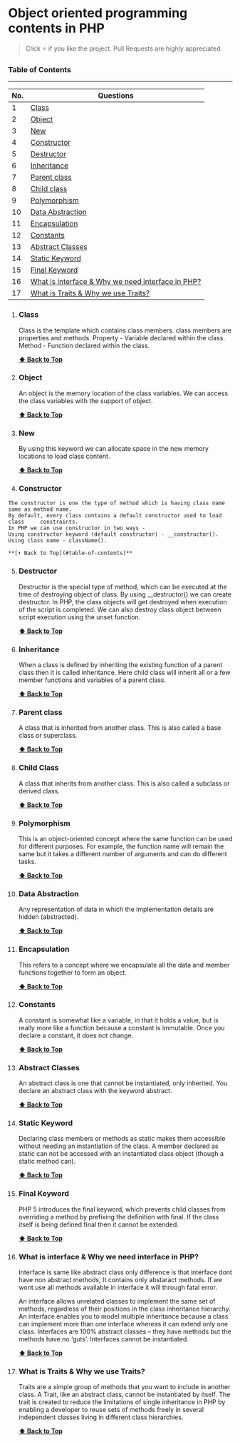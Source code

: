 # Object oriented programming contents in PHP

> Click :star: if you like the project. Pull Requests are highly appreciated.

### Table of Contents
-------------------------------------------------------------------
| No. | Questions |
|---- | ---------
|1  | [Class](#class) |
|2  | [Object](#object) |
|3  | [New](#git-staging-files)|
|4  | [Constructor](#constructor)|
|5  | [Destructor](#destructor)|
|6  | [Inheritance](#Inheritance)|
|7  | [Parent class](#parent-class) |
|8  | [Child class](#child-class) |
|9  | [Polymorphism](#polymorphism)|
|10  | [Data Abstraction](#data-abstraction)|
|11  | [Encapsulation](#encapsulation)|
|12  | [Constants](#constants)|
|13  | [Abstract Classes](#abstract-classes)|
|14  | [Static Keyword](#static-keyword)|
|15  | [Final Keyword](#final-keyword)|
|16  | [What is interface & Why we need interface in PHP?](#what-is-interface--why-we-need-interface-in-php)|
|17  | [What is Traits & Why we use Traits?](#what-is-traits--why-we-use-traits)|


1.  ### Class
    Class is the template which contains class members. class members are properties and methods.
    Property - Variable declared within the class.
    Method - Function declared within the class.
    
    **[⬆ Back to Top](#table-of-contents)**

2.  ### Object
    An object is the memory location of the class variables. We can access the class variables with the support of object.
    
    **[⬆ Back to Top](#table-of-contents)**

3.  ### New
    By using this keyword we can allocate space in the new memory locations to load class content.
    
    **[⬆ Back to Top](#table-of-contents)**

4.   ### Constructor
    The constructor is one the type of method which is having class name same as method name. 
    By default, every class contains a default constructor used to load class     constraints.
    In PHP we can use constructor in two ways -
    Using constructor keyword (default constructor) - __constructor().
    Using class name - className().
    
    **[⬆ Back to Top](#table-of-contents)**
    
5.  ### Destructor
    Destructor is the special type of method, which can be executed at the time of destroying object of class. By using __destructor() we can create destructor. In PHP, the class objects will get destroyed when execution of the script is completed. We can also destroy class object between script execution using the unset function.
    
    **[⬆ Back to Top](#table-of-contents)**

6.  ### Inheritance
    When a class is defined by inheriting the existing function of a parent class then it is called inheritance. Here child class will inherit all or a few member functions and variables of a parent class.
    
    **[⬆ Back to Top](#table-of-contents)**

7.  ### Parent class
    A class that is inherited from another class. This is also called a base class or superclass.
    
    **[⬆ Back to Top](#table-of-contents)**

8.  ### Child Class
    A class that inherits from another class. This is also called a subclass or derived class.
    
    **[⬆ Back to Top](#table-of-contents)**

9.  ### Polymorphism
    This is an object-oriented concept where the same function can be used for different purposes. For example, the function name will remain the same but it takes a different number of arguments and can do different tasks.
    
    **[⬆ Back to Top](#table-of-contents)**

10. ### Data Abstraction
    Any representation of data in which the implementation details are hidden (abstracted).
    
    **[⬆ Back to Top](#table-of-contents)**

11. ### Encapsulation
    This refers to a concept where we encapsulate all the data and member functions together to form an object.
    
    **[⬆ Back to Top](#table-of-contents)**

12. ### Constants
    A constant is somewhat like a variable, in that it holds a value, but is really more like a function because a constant is immutable. Once you declare a constant, it does not change.
    
    **[⬆ Back to Top](#table-of-contents)**

13. ### Abstract Classes
    An abstract class is one that cannot be instantiated, only inherited. You declare an abstract class with the keyword abstract.
    
    **[⬆ Back to Top](#table-of-contents)**

14. ### Static Keyword
    Declaring class members or methods as static makes them accessible without needing an instantiation of the class. A member declared as static can not be accessed with an instantiated class object (though a static method can).
    
    **[⬆ Back to Top](#table-of-contents)**

15. ### Final Keyword
    PHP 5 introduces the final keyword, which prevents child classes from overriding a method by prefixing the definition with final. If the class itself is being defined final then it cannot be extended.
    
    **[⬆ Back to Top](#table-of-contents)**

16. ### What is interface & Why we need interface in PHP?

    Interface is same like abstract class only difference is that interface dont have non abstract methods, It contains only abstaract methods.
    If we wont use all methods available in interface it will through fatal error.
    
    An interface allows unrelated classes to implement the same set of methods, regardless of their positions in the class inheritance hierarchy. An interface enables you to model multiple inheritance because a class can implement more than one interface whereas it can extend only one class.
    Interfaces are 100% abstract classes – they have methods but the methods have no ‘guts’.
    Interfaces cannot be instantiated.

    **[⬆ Back to Top](#table-of-contents)**

17. ### What is Traits & Why we use Traits?

    Traits are a simple group of methods that you want to include in another class.
    A Trait, like an abstract class, cannot be instantiated by itself. The trait is created to reduce the limitations of single inheritance in PHP by enabling a developer to reuse sets of methods freely in several independent classes living in different class hierarchies.

    **[⬆ Back to Top](#table-of-contents)**
